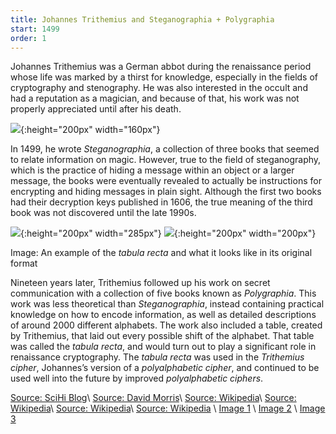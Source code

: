 ```yaml
---
title: Johannes Trithemius and Steganographia + Polygraphia
start: 1499
order: 1
---
```


Johannes Trithemius was a German abbot during the renaissance period whose life was marked by a thirst for knowledge, especially in the fields of cryptography and stenography. He was also interested in the occult and had a reputation as a magician, and because of that, his work was not properly appreciated until after his death.

![](https://upload.wikimedia.org/wikipedia/commons/b/b8/Trithemius-Johannes-Steganographia-Johannes-Saurius%2C-1608.-Digitized-photographic-reproduction-provided-by-the-Herzog-August-Bibliothek.jpg){:height="200px" width="160px"}

In 1499, he wrote _Steganographia_, a collection of three books that seemed to relate information on magic.  However, true to the field of steganography, which is the practice of hiding a message within an object or a larger message, the books were eventually revealed to actually be instructions for encrypting and hiding messages in plain sight.  Although the first two books had their decryption keys published in 1606, the true meaning of the third book was not discovered until the late 1990s. 

![](https://historyofinformation.com/images/Screen_Shot_2019-08-18_at_1.11.03_PM.png){:height="200px" width="285px"} ![](https://upload.wikimedia.org/wikipedia/commons/thumb/9/9a/Vigen%C3%A8re_square_shading.svg/1200px-Vigen%C3%A8re_square_shading.svg.png){:height="200px" width="200px"}

Image: An example of the _tabula recta_ and what it looks like in its original format

Nineteen years later, Trithemius followed up his work on secret communication with a collection of five books known as _Polygraphia_.  This work was less theoretical than _Steganographia_, instead containing practical knowledge on how to encode information, as well as detailed descriptions of around 2000 different alphabets.  The work also included a table, created by Trithemius, that laid out every possible shift of the alphabet.  That table was called the _tabula recta_, and would turn out to play a significant role in renaissance cryptography.   The _tabula recta_ was used in the _Trithemius cipher_, Johannes’s version of a _polyalphabetic cipher_, and continued to be used well into the future by improved _polyalphabetic ciphers_.

[Source: SciHi Blog](http://scihi.org/johannes-trithemius-steganography/)\\
[Source: David Morris](https://medium.com/@dzanemorris/johannes-trithemius-archmage-of-secrets-9fc0e7bde40d)\\
[Source: Wikipedia](https://en.wikipedia.org/wiki/Johannes_Trithemius)\\
[Source: Wikipedia](https://en.wikipedia.org/wiki/Tabula_recta)\\
[Source: Wikipedia](https://en.wikipedia.org/wiki/Steganographia)\\
[Source: Wikipedia](https://en.wikipedia.org/wiki/Polygraphia_(book))
\\
[Image 1](https://upload.wikimedia.org/wikipedia/commons/b/b8/Trithemius-Johannes-Steganographia-Johannes-Saurius%2C-1608.-Digitized-photographic-reproduction-provided-by-the-Herzog-August-Bibliothek.jpg)
\\
[Image 2](https://historyofinformation.com/images/Screen_Shot_2019-08-18_at_1.11.03_PM.png)
\\
[Image 3](https://upload.wikimedia.org/wikipedia/commons/thumb/9/9a/Vigen%C3%A8re_square_shading.svg/1200px-Vigen%C3%A8re_square_shading.svg.png)





